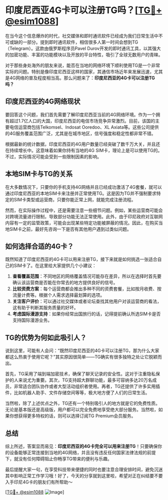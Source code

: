 # 印度尼西亚4G卡可以注册TG吗？[[TG💪+ @esim1088](https://t.me/s/esim1088)]

在当今这个信息爆炸的时代，社交媒体和即时通讯软件已经成为我们日常生活中不可或缺的一部分。提到即时通讯软件，相信很多人第一时间会想到TG（Telegram）。这款由俄罗斯程序员Pavel Durov开发的即时通讯工具，以其强大的加密功能、丰富的功能模块以及开放的平台特性，吸引了全球无数用户的青睐。

对于那些身处海外的朋友来说，能否在当地的网络环境下顺利使用TG是一个非常实际的问题。特别是像印度尼西亚这样的国家，其通信市场近年来发展迅速，尤其是4G网络的普及程度相当高。那么问题来了：**印度尼西亚的4G卡可以注册TG吗？**

## 印度尼西亚的4G网络现状

要回答这个问题，我们首先需要了解印度尼西亚当前的4G网络环境。作为一个拥有超过1.7亿人口的大国，印度尼西亚的电信市场竞争异常激烈。目前，该国的主要电信运营商包括Telkomsel、Indosat Ooredoo、XL Axiata等。这些公司提供的4G服务覆盖范围广泛，尤其是在城市地区，信号强度和稳定性都非常不错。

根据最新的统计数据，印度尼西亚的4G用户数量已经突破了数千万大关，并且还在持续增长中。这意味着如果你持有当地的4G SIM卡，理论上是可以使用TG的。不过，实际情况可能会受到一些限制因素的影响。

## 本地SIM卡与TG的关系

在大多数情况下，只要你的手机支持4G网络并且已经成功激活了4G套餐，就可以通过印度尼西亚的本地SIM卡来注册并正常使用TG。这是因为TG并不强制要求特定的SIM卡类型或运营商，只要你能正常上网，就能完成注册流程。

然而，在实际操作过程中，还是需要注意一些细节问题。例如，某些运营商可能会对跨境流量进行限制，导致部分功能无法正常使用。此外，由于印尼政府对互联网内容有一定的监管政策，可能会出现某些特定功能被屏蔽的情况。因此，在购买当地SIM卡之前，最好先咨询一下是否有其他用户遇到过类似问题。

## 如何选择合适的4G卡？

既然知道了印度尼西亚的4G卡可以用来注册TG，接下来就是如何挑选一张适合自己的SIM卡了。在这里给大家提供几个小建议：

1. **查看覆盖范围**：不同地区的网络覆盖情况可能存在差异，所以在选择时首先要确认该运营商是否能在你常去的地方提供良好的信号。
2. **比较资费方案**：每个运营商都会推出多种不同的资费套餐，比如按月收费、按流量计费等。根据个人需求选择最划算的选项。
3. **关注客户评价**：可以通过社交媒体或者论坛查找其他用户对该运营商的看法，这有助于判断其服务质量的好坏。
4. **考虑国际漫游支持**：如果你经常出国旅行的话，记得提前确认所选SIM卡是否支持国际漫游业务。

## TG的优势为何如此吸引人？

说到这里，可能有人会问：“既然印度尼西亚的4G卡可以注册TG，那为什么大家都这么热衷于使用它呢？”其实原因很简单——TG确实有很多独特之处让它脱颖而出。

首先，TG采用了端到端加密技术，确保了聊天记录的安全性。这对于注重隐私保护的人来说尤为重要。其次，TG支持超大群聊功能，最多可容纳多达20万名成员，非常适合团队协作或者大型活动组织者使用。再者，TG还提供了许多实用插件，比如机器人助手、文件存储空间等等，极大地方便了人们的日常生活。

当然啦，除了上述优点之外，TG还有一个特别吸引人的地方就是它的免费性质。无论是基本版还是高级版，用户都可以完全免费地享受绝大部分服务。当然啦，如果你想获得更多特权的话，则可以选择订阅TG Premium会员服务。

## 总结

综上所述，答案显而易见：**印度尼西亚的4G卡完全可以用来注册TG**！只要确保你的设备能够正常连接到当地的4G网络，并且没有违反任何国家法律法规的前提下，就没有任何障碍阻止你畅享TG带来的便利与乐趣。

最后提醒大家一句，在享受科技带来便捷的同时也要注意合理安排时间，避免沉迷其中影响正常工作学习哦！好了，今天的分享就到这里啦，希望对正在纠结要不要入手印尼4G卡的朋友们有所帮助～

[[TG💪+ @esim1088](https://t.me/s/esim1088) ![Image](https://i.postimg.cc/4NQfJmqS/Snipaste-2025-05-13-00-14-12.png)]